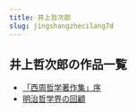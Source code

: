 ```yaml
---
title: 井上哲次郎
slug: jingshangzhecilang7d
---
```


## 井上哲次郎の作品一覧

- [「西周哲学著作集」序](xizhouzhexuezhu-365)
- [明治哲学界の回顧](mingzhizhexueji-f15)
